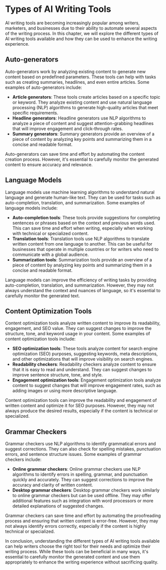 Types of AI Writing Tools
=========================================================

AI writing tools are becoming increasingly popular among writers, marketers, and businesses due to their ability to automate several aspects of the writing process. In this chapter, we will explore the different types of AI writing tools available and how they can be used to enhance the writing experience.

Auto-generators
---------------

Auto-generators work by analyzing existing content to generate new content based on predefined parameters. These tools can help with tasks such as creating summaries, headlines, and even entire articles. Some examples of auto-generators include:

* **Article generators**: These tools create articles based on a specific topic or keyword. They analyze existing content and use natural language processing (NLP) algorithms to generate high-quality articles that meet specific requirements.
* **Headline generators**: Headline generators use NLP algorithms to analyze a piece of content and suggest attention-grabbing headlines that will improve engagement and click-through rates.
* **Summary generators**: Summary generators provide an overview of a piece of content by analyzing key points and summarizing them in a concise and readable format.

Auto-generators can save time and effort by automating the content creation process. However, it's essential to carefully monitor the generated content to ensure accuracy and relevance.

Language Models
---------------

Language models use machine learning algorithms to understand natural language and generate human-like text. They can be used for tasks such as auto-completion, translation, and summarization. Some examples of language models include:

* **Auto-completion tools**: These tools provide suggestions for completing sentences or phrases based on the context and previous words used. This can save time and effort when writing, especially when working with technical or specialized content.
* **Translation tools**: Translation tools use NLP algorithms to translate written content from one language to another. This can be useful for businesses that operate in multiple countries or for writers who need to communicate with a global audience.
* **Summarization tools**: Summarization tools provide an overview of a piece of content by analyzing key points and summarizing them in a concise and readable format.

Language models can improve the efficiency of writing tasks by providing auto-completion, translation, and summarization. However, they may not always understand the context and nuances of language, so it's essential to carefully monitor the generated text.

Content Optimization Tools
--------------------------

Content optimization tools analyze written content to improve its readability, engagement, and SEO value. They can suggest changes to improve the structure, tone, and keyword usage in your content. Some examples of content optimization tools include:

* **SEO optimization tools**: These tools analyze content for search engine optimization (SEO) purposes, suggesting keywords, meta descriptions, and other optimizations that will improve visibility on search engines.
* **Readability checkers**: Readability checkers analyze content to ensure that it is easy to read and understand. They can suggest changes to improve sentence structure, tone, and style.
* **Engagement optimization tools**: Engagement optimization tools analyze content to suggest changes that will improve engagement rates, such as adding images or using more descriptive language.

Content optimization tools can improve the readability and engagement of written content and optimize it for SEO purposes. However, they may not always produce the desired results, especially if the content is technical or specialized.

Grammar Checkers
----------------

Grammar checkers use NLP algorithms to identify grammatical errors and suggest corrections. They can also check for spelling mistakes, punctuation errors, and sentence structure issues. Some examples of grammar checkers include:

* **Online grammar checkers**: Online grammar checkers use NLP algorithms to identify errors in spelling, grammar, and punctuation quickly and accurately. They can suggest corrections to improve the accuracy and clarity of written content.
* **Desktop grammar checkers**: Desktop grammar checkers work similarly to online grammar checkers but can be used offline. They may offer additional features such as integration with word processors or more detailed explanations of suggested changes.

Grammar checkers can save time and effort by automating the proofreading process and ensuring that written content is error-free. However, they may not always identify errors correctly, especially if the content is highly technical or specialized.

In conclusion, understanding the different types of AI writing tools available can help writers choose the right tool for their needs and optimize their writing process. While these tools can be beneficial in many ways, it's essential to carefully monitor the generated content and use them appropriately to enhance the writing experience without sacrificing quality.
